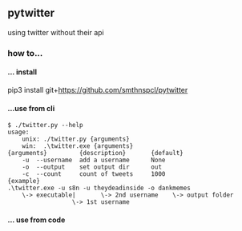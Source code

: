 ## pytwitter
using twitter without their api<br>
### how to...
#### ... install
pip3 install git+https://github.com/smthnspcl/pytwitter
#### ...use from cli
```shell script
$ ./twitter.py --help
usage:
	unix: ./twitter.py {arguments}
	win:  .\twitter.exe {arguments}
{arguments}			{description}		{default}
	-u	--username	add a username		None
	-o	--output	set output dir		out
	-c	--count		count of tweets		1000
{example}
.\twitter.exe -u s8n -u theydeadinside -o dankmemes
    \-> executable|       \-> 2nd username    \-> output folder
                  \-> 1st username
```
#### ... use from code
```python

```